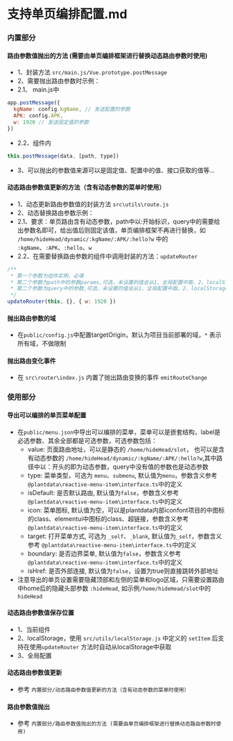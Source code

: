 # 支持单页编排配置.md

### 内置部分
#### 路由参数值抛出的方法 (需要由单页编排框架进行替换动态路由参数时使用)
- 1、封装方法 `src/main.js/Vue.prototype.postMessage`
- 2、需要抛出路由参数时示例：
- 2.1、 main.js中
```javascript
app.postMessage({
  kgName: config.kgName, // 发送配置的参数
  APK: config.APK,
  w: 1920 // 发送固定值的参数
})
```
- 2.2、组件内
```javascript
this.postMessage(data, [path, type])
```
- 3、可以抛出的参数值来源可以是固定值、配置中的值、接口获取的值等...

#### 动态路由参数值更新的方法（含有动态参数的菜单时使用）
- 1、动态更新路由参数值的封装方法 `src\utils\route.js`
- 2、动态替换路由参数示例：
- 2.1、要求：单页路由含有动态参数，path中以:开始标识，query中的需要给出参数名即可，给出值后则固定该值，单页编排框架不再进行替换，如 `/home/hideHead/dynamic/:kgName/:APK/:hello?w` 中的 `:kgName`、`:APK`、`:hello`、`w`
- 2.2、在需要替换路由参数的组件中调用封装的方法：`updateRouter`
```javascript
/**
 * 第一个参数为组件实例，必填
 * 第二个参数为path中的参数params,可选，未设置的值会从1、全局配置中取、2、localStorage中取
 * 第二个参数为query中的参数,可选，未设置的值会从1、全局配置中取、2、localStorage中取
 */
updateRouter(this, {}, { w: 1920 })
```

#### 抛出路由参数的域
- 在`public/config.js`中配置targetOrigin，默认为项目当前部署的域，`*` 表示所有域，不做限制

#### 抛出路由变化事件
- 在 `src\router\index.js` 内置了抛出路由变换的事件 `emitRouteChange`

### 使用部分
#### 导出可以编排的单页菜单配置
- 在`public/menu.json`中导出可以编排的菜单，菜单可以是嵌套结构，label是必选参数、其余全部都是可选参数，可选参数包括：
  - value: 页面路由地址，可以是静态的 `/home/hideHead/slot`， 也可以是含有动态参数的 `/home/hideHead/dynamic/:kgName/:APK/:hello?w`,其中路径中以：开头的即为动态参数，query中没有值的参数也是动态参数
  - type: 菜单类型，可选为 `menu`、`submenu`, 默认值为`menu`，参数含义参考 `@plantdata\reactive-menu-item\interface.ts`中的定义
  - isDefault: 是否默认路由, 默认值为`false`，参数含义参考 `@plantdata\reactive-menu-item\interface.ts`中的定义
  - icon: 菜单图标, 默认值为空，可以是plantdata内部iconfont项目的中图标的class、elementui中图标的class、超链接，参数含义参考 `@plantdata\reactive-menu-item\interface.ts`中的定义
  - target: 打开菜单方式, 可选为 `_self`、`_blank`, 默认值为`_self`，参数含义参考 `@plantdata\reactive-menu-item\interface.ts`中的定义
  - boundary: 是否边界菜单, 默认值为`false`，参数含义参考 `@plantdata\reactive-menu-item\interface.ts`中的定义
  - isHref: 是否外部连接, 默认值为`false`，设置为true则直接跳转外部地址
- 注意导出的单页设置需要隐藏顶部和左侧的菜单和logo区域，只需要设置路由中home后的隐藏头部参数 `:hideHead`, 如示例`/home/hideHead/slot`中的`hideHead`

#### 动态路由参数值保存位置
- 1、当前组件
- 2、localStorage，使用 `src/utils/localStorage.js` 中定义的 `setItem` 后支持在使用`updateRouter` 方法时自动从localStorage中获取
- 3、全局配置

#### 动态路由参数值更新
- 参考 `内置部分/动态路由参数值更新的方法（含有动态参数的菜单时使用）`

#### 路由参数值抛出
- 参考 `内置部分/路由参数值抛出的方法 (需要由单页编排框架进行替换动态路由参数时使用)`
